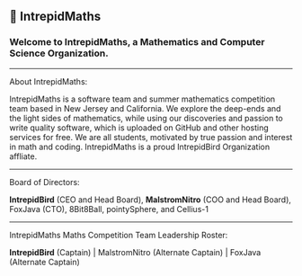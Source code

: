 ## 🏅 IntrepidMaths

### Welcome to IntrepidMaths, a Mathematics and Computer Science Organization.

-----------------------

About IntrepidMaths:

IntrepidMaths is a software team and summer mathematics competition team based in New Jersey and California. We explore the deep-ends and the light sides of mathematics, while using our discoveries and passion to write quality software, which is uploaded on GitHub and other hosting services for free. We are all students, motivated by true passion and interest in math and coding. IntrepidMaths is a proud IntrepidBird Organization affliate.

-----------------------

Board of Directors:

**IntrepidBird** (CEO and Head Board), **MalstromNitro** (COO and Head Board), FoxJava (CTO), 8Bit8Ball, pointySphere, and Cellius-1

-----------------------

IntrepidMaths Maths Competition Team Leadership Roster:

**IntrepidBird** (Captain) | MalstromNitro (Alternate Captain) | FoxJava (Alternate Captain)




<!--

**Here are some ideas to get you started:**

🙋‍♀️ A short introduction - what is your organization all about?
🌈 Contribution guidelines - how can the community get involved?
👩‍💻 Useful resources - where can the community find your docs? Is there anything else the community should know?
🍿 Fun facts - what does your team eat for breakfast?
🧙 Remember, you can do mighty things with the power of [Markdown](https://docs.github.com/github/writing-on-github/getting-started-with-writing-and-formatting-on-github/basic-writing-and-formatting-syntax)
-->
